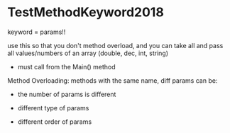 # TestMethodKeyword2018


keyword = params!!

use this so that you don't method overload, and you can take all and pass all values/numbers of an array (double, dec, int, string)
- must call from the Main() method



Method Overloading:
methods with the same name, diff params
can be:
- the number of params is different

- different type of params

- different order of params 
